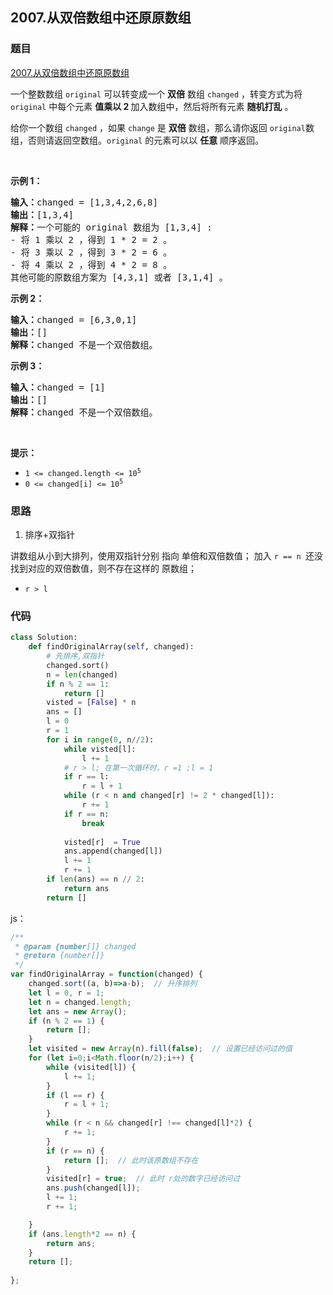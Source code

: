 ## 2007.从双倍数组中还原原数组

### 题目

[2007.从双倍数组中还原原数组](https://leetcode-cn.com/problems/find-original-array-from-doubled-array/)

<div class="notranslate"><p>一个整数数组&nbsp;<code>original</code>&nbsp;可以转变成一个 <strong>双倍</strong>&nbsp;数组&nbsp;<code>changed</code>&nbsp;，转变方式为将 <code>original</code>&nbsp;中每个元素 <strong>值乘以 2 </strong>加入数组中，然后将所有元素 <strong>随机打乱</strong>&nbsp;。</p>

<p>给你一个数组&nbsp;<code>changed</code>&nbsp;，如果&nbsp;<code>change</code>&nbsp;是&nbsp;<strong>双倍</strong>&nbsp;数组，那么请你返回&nbsp;<code>original</code>数组，否则请返回空数组。<code>original</code>&nbsp;的元素可以以&nbsp;<strong>任意</strong>&nbsp;顺序返回。</p>

<p>&nbsp;</p>

<p><strong>示例 1：</strong></p>

<pre><b>输入：</b>changed = [1,3,4,2,6,8]
<b>输出：</b>[1,3,4]
<b>解释：</b>一个可能的 original 数组为 [1,3,4] :
- 将 1 乘以 2 ，得到 1 * 2 = 2 。
- 将 3 乘以 2 ，得到 3 * 2 = 6 。
- 将 4 乘以 2 ，得到 4 * 2 = 8 。
其他可能的原数组方案为 [4,3,1] 或者 [3,1,4] 。
</pre>

<p><strong>示例 2：</strong></p>

<pre><b>输入：</b>changed = [6,3,0,1]
<b>输出：</b>[]
<b>解释：</b>changed 不是一个双倍数组。
</pre>

<p><strong>示例 3：</strong></p>

<pre><b>输入：</b>changed = [1]
<b>输出：</b>[]
<b>解释：</b>changed 不是一个双倍数组。
</pre>

<p>&nbsp;</p>

<p><strong>提示：</strong></p>

<ul>
	<li><code>1 &lt;= changed.length &lt;= 10<sup>5</sup></code></li>
	<li><code>0 &lt;= changed[i] &lt;= 10<sup>5</sup></code></li>
</ul>
</div>


### 思路

1. 排序+双指针

讲数组从小到大排列，使用双指针分别 指向 单倍和双倍数值；
加入 `r == n `还没找到对应的双倍数值，则不存在这样的 原数组；

- `r > l`


### 代码

```python
class Solution:
    def findOriginalArray(self, changed):
        # 先排序,双指针
        changed.sort()
        n = len(changed)
        if n % 2 == 1:
            return []
        visted = [False] * n
        ans = []
        l = 0
        r = 1
        for i in range(0, n//2):
            while visted[l]:
                l += 1
            # r > l; 在第一次循环时，r =1 ;l = 1
            if r == l:
                r = l + 1
            while (r < n and changed[r] != 2 * changed[l]):
                r += 1
            if r == n:
                break
            
            visted[r]  = True
            ans.append(changed[l])
            l += 1
            r += 1
        if len(ans) == n // 2:
            return ans
        return []
```
js：

```js
/**
 * @param {number[]} changed
 * @return {number[]}
 */
var findOriginalArray = function(changed) {
    changed.sort((a, b)=>a-b);  // 升序排列
    let l = 0, r = 1;
    let n = changed.length;
    let ans = new Array();
    if (n % 2 == 1) {
        return [];
    }
    let visited = new Array(n).fill(false);  // 设置已经访问过的值
    for (let i=0;i<Math.floor(n/2);i++) {
        while (visited[l]) {
            l += 1;
        }
        if (l == r) {
            r = l + 1;
        }
        while (r < n && changed[r] !== changed[l]*2) {
            r += 1;
        }
        if (r == n) {
            return [];  // 此时该原数组不存在
        }
        visited[r] = true;  // 此时 r处的数字已经访问过
        ans.push(changed[l]);
        l += 1;
        r += 1;

    }
    if (ans.length*2 == n) {
        return ans;
    }
    return [];
    
};
```
